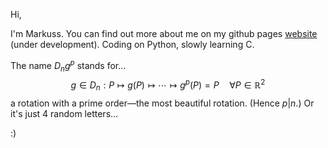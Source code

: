Hi, 

I'm Markuss. You can find out more about me on my github pages [website](https://mgkenins.github.io) (under development). Coding on Python, slowly learning C.

The name $D_n g^p$ stands for...
$$g\in D_n: P\mapsto g(P) \mapsto \cdots \mapsto g^p(P) = P \quad\forall P\in \mathbb{R}^2$$
a rotation with a prime order&mdash;the most beautiful rotation. (Hence $p|n$.) Or it's just 4 random letters...

:)
